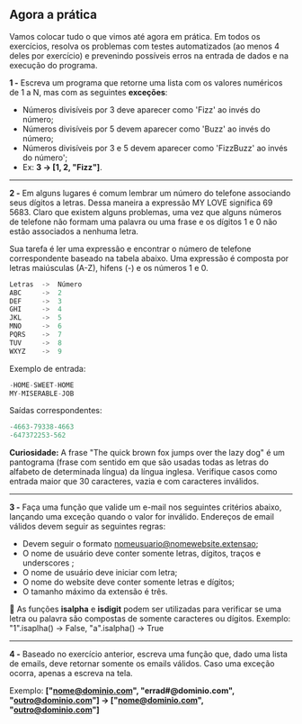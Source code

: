 ## Agora a prática

Vamos colocar tudo o que vimos até agora em prática. Em todos os exercícios, resolva os problemas com testes automatizados (ao menos 4 deles por exercício) e prevenindo possíveis erros na entrada de dados e na execução do programa.

**1 -** Escreva um programa que retorne uma lista com os valores numéricos de 1 a N, mas com as seguintes **exceções**:

- Números divisíveis por 3 deve aparecer como 'Fizz' ao invés do número;
- Números divisíveis por 5 devem aparecer como 'Buzz' ao invés do número;
- Números divisíveis por 3 e 5 devem aparecer como 'FizzBuzz' ao invés do número';
- Ex: **3 -> [1, 2, "Fizz"]**.

---

**2 -** Em alguns lugares é comum lembrar um número do telefone associando seus dígitos a letras. Dessa maneira a expressão MY LOVE significa 69 5683. Claro que existem alguns problemas, uma vez que alguns números de telefone não formam uma palavra ou uma frase e os dígitos 1 e 0 não estão associados a nenhuma letra.

Sua tarefa é ler uma expressão e encontrar o número de telefone correspondente baseado na tabela abaixo. Uma expressão é composta por letras maiúsculas (A-Z), hifens (-) e os números 1 e 0.

```python
Letras  ->  Número
ABC     ->  2
DEF     ->  3
GHI     ->  4
JKL     ->  5
MNO     ->  6
PQRS    ->  7
TUV     ->  8
WXYZ    ->  9
```

Exemplo de entrada:

```python
-HOME-SWEET-HOME
MY-MISERABLE-JOB
```

Saídas correspondentes:

```python
-4663-79338-4663
-647372253-562
```

**Curiosidade:** A frase "The quick brown fox jumps over the lazy dog" é um pantograma (frase com sentido em que são usadas todas as letras do alfabeto de determinada língua) da língua inglesa.
Verifique casos como entrada maior que 30 caracteres, vazia e com caracteres inválidos.

---

**3 -** Faça uma função que valide um e-mail nos seguintes critérios abaixo, lançando uma exceção quando o valor for inválido. Endereços de email válidos devem seguir as seguintes regras:

- Devem seguir o formato nomeusuario@nomewebsite.extensao;
- O nome de usuário deve conter somente letras, dígitos, traços e underscores ;
- O nome de usuário deve iniciar com letra;
- O nome do website deve conter somente letras e dígitos;
- O tamanho máximo da extensão é três.

🦜 As funções **isalpha** e **isdigit** podem ser utilizadas para verificar se uma letra ou palavra são compostas de somente caracteres ou dígitos. Exemplo: "1".isaplha() -> False, "a".isalpha() -> True

---

**4 -** Baseado no exercício anterior, escreva uma função que, dado uma lista de emails, deve retornar somente os emails válidos. Caso uma exceção ocorra, apenas a escreva na tela.

Exemplo: **["nome@dominio.com", "errad#@dominio.com", "outro@dominio.com"] -> ["nome@dominio.com", "outro@dominio.com"]**
